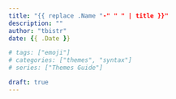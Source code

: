 ```yaml
---
title: "{{ replace .Name "-" " " | title }}"
description: ""
author: "tbistr"
date: {{ .Date }}

# tags: ["emoji"]
# categories: ["themes", "syntax"]
# series: ["Themes Guide"]

draft: true
---
```

